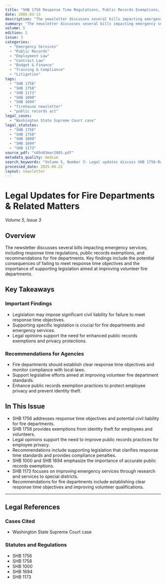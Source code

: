```yaml
---
title: "SHB 1756 Response Time Regulations, Public Records Exemptions, and Emergency Service Bills"
date: 2005-03-15
description: "The newsletter discusses several bills impacting emergency services, including response time regulations, public records exemptions, and recommendations for fire departments. Key findings include the potential consequences of failing to meet response time objectives and the importance of supporting legislation aimed at improving volunteer fire departments."
summary: "The newsletter discusses several bills impacting emergency services, including response time regulations, public records exemptions, and recommendations for fire departments. Key findings include the potential consequences of failing to meet response time objectives and the importance of supporting legislation aimed at improving volunteer fire departments."
volume: 5
edition: 3
issue: 3
categories:
  - "Emergency Services"
  - "Public Records"
  - "Employment Law"
  - "Contract Law"
  - "Budget & Finance"
  - "Training & Compliance"
  - "Litigation"
tags:
  - "SHB 1756"
  - "SHB 1758"
  - "SHB 1173"
  - "SHB 1000"
  - "SHB 1694"
  - "firehouse newsletter"
  - "public records act"
legal_cases:
  - "Washington State Supreme Court case"
legal_statutes:
  - "SHB 1756"
  - "SHB 1758"
  - "SHB 1000"
  - "SHB 1694"
  - "SHB 1173"
source_pdf: "v05n03mar2005.pdf"
metadata_quality: medium
search_keywords: "Volume 5, Number 3: Legal updates discuss SHB 1756-Response Times, public records exemptions, emergency service legislation, and recommendations for fire departments. The newsletter also covers legal ..."
processed_date: 2025-08-22
layout: newsletter
---
```


# Legal Updates for Fire Departments & Related Matters

*Volume 5, Issue 3*

## Overview

The newsletter discusses several bills impacting emergency services, including response time regulations, public records exemptions, and recommendations for fire departments. Key findings include the potential consequences of failing to meet response time objectives and the importance of supporting legislation aimed at improving volunteer fire departments.

## Key Takeaways

### Important Findings

- Legislation may impose significant civil liability for failure to meet response time objectives.
- Supporting specific legislation is crucial for fire departments and emergency services.
- Legal opinions support the need for enhanced public records exemptions and privacy protections.

### Recommendations for Agencies

- Fire departments should establish clear response time objectives and monitor compliance with local laws.
- Support legislative efforts aimed at improving volunteer fire department standards.
- Enhance public records exemption practices to protect employee privacy and prevent identity theft.

## In This Issue

- SHB 1756 addresses response time objectives and potential civil liability for fire departments.
- SHB 1758 provides exemptions from identity theft for employees and volunteers.
- Legal opinions support the need to improve public records practices for employee privacy.
- Recommendations include supporting legislation that clarifies response time standards and provides compliance penalties.
- SHB 1000 and SHB 1694 emphasize the importance of accurate public records exemptions.
- SHB 1173 focuses on improving emergency services through research and services to special districts.
- Recommendations for fire departments include establishing clear response time objectives and improving volunteer qualifications.

---

## Legal References

### Cases Cited

- Washington State Supreme Court case

### Statutes and Regulations

- SHB 1756
- SHB 1758
- SHB 1000
- SHB 1694
- SHB 1173

